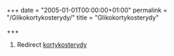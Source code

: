 +++
date = "2005-01-01T00:00:00+01:00"
permalink = "/Glikokortykosterydy/"
title = "Glikokortykosterydy"

+++

1.  Redirect [kortykosterydy](/atopedia/kortykosterydy "wikilink")
